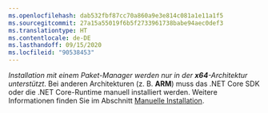 ```yaml
---
ms.openlocfilehash: dab532fbf87cc70a860a9e3e814c081a1e11a1f5
ms.sourcegitcommit: 27a15a55019f6b5f2733961738babe94aec0def3
ms.translationtype: HT
ms.contentlocale: de-DE
ms.lasthandoff: 09/15/2020
ms.locfileid: "90538453"
---
```


_Installation mit einem Paket-Manager werden nur in der **x64**-Architektur unterstützt_. Bei anderen Architekturen (z. B. **ARM**) muss das .NET Core SDK oder die .NET Core-Runtime manuell installiert werden. Weitere Informationen finden Sie im Abschnitt [Manuelle Installation](#manual-install).
